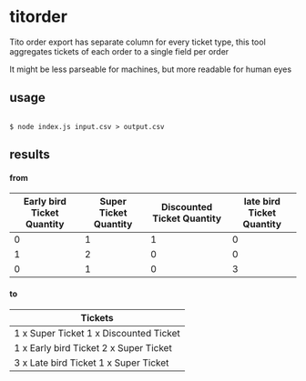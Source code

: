 # titorder

Tito order export has separate column for every ticket type, this tool aggregates tickets of each order to a single field per order

It might be less parseable for machines, but more readable for human eyes

## usage

```

$ node index.js input.csv > output.csv

```

## results

#### from

| Early bird Ticket Quantity | Super Ticket Quantity | Discounted Ticket Quantity | late bird Ticket Quantity |
|----------------------------|-----------------------|----------------------------|---------------------------|
| 0                          | 1                     | 1                          | 0                         |
| 1                          | 2                     | 0                          | 0                         |
| 0                          | 1                     | 0                          | 3                         |


#### to

| Tickets                                 |
|-----------------------------------------|
| 1 x Super Ticket  1 x Discounted Ticket |
| 1 x Early bird Ticket  2 x Super Ticket |
| 3 x Late bird Ticket  1 x Super Ticket  |